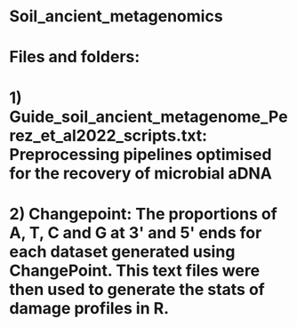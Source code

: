 # Soil_ancient_metagenomics
# Files and folders:
# 1) Guide_soil_ancient_metagenome_Perez_et_al2022_scripts.txt: Preprocessing pipelines optimised for the recovery of microbial aDNA 
# 2) Changepoint: The proportions of A, T, C and G at 3' and 5' ends for each dataset generated using ChangePoint. This text files were then used to generate the stats of damage profiles in R. 
